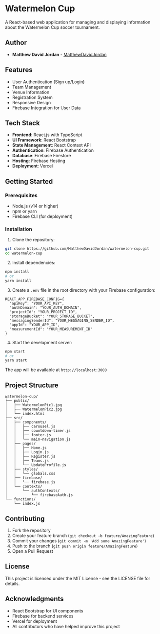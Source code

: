 # Watermelon Cup

A React-based web application for managing and displaying information about the Watermelon Cup soccer tournament.

## Author

- **Matthew David Jordan** - [MatthewDavidJordan](https://github.com/MatthewDavidJordan)

## Features

- User Authentication (Sign up/Login)
- Team Management
- Venue Information
- Registration System
- Responsive Design
- Firebase Integration for User Data

## Tech Stack

- **Frontend**: React.js with TypeScript
- **UI Framework**: React Bootstrap
- **State Management**: React Context API
- **Authentication**: Firebase Authentication
- **Database**: Firebase Firestore
- **Hosting**: Firebase Hosting
- **Deployment**: Vercel

## Getting Started

### Prerequisites

- Node.js (v14 or higher)
- npm or yarn
- Firebase CLI (for deployment)

### Installation

1. Clone the repository:
```bash
git clone https://github.com/MatthewDavidJordan/watermelon-cup.git
cd watermelon-cup
```

2. Install dependencies:
```bash
npm install
# or
yarn install
```

3. Create a `.env` file in the root directory with your Firebase configuration:
```env
REACT_APP_FIREBASE_CONFIG={
  "apiKey": "YOUR_API_KEY",
  "authDomain": "YOUR_AUTH_DOMAIN",
  "projectId": "YOUR_PROJECT_ID",
  "storageBucket": "YOUR_STORAGE_BUCKET",
  "messagingSenderId": "YOUR_MESSAGING_SENDER_ID",
  "appId": "YOUR_APP_ID",
  "measurementId": "YOUR_MEASUREMENT_ID"
}
```

4. Start the development server:
```bash
npm start
# or
yarn start
```

The app will be available at `http://localhost:3000`

## Project Structure

```
watermelon-cup/
├── public/
│   ├── WatermelonPic1.jpg
│   ├── WatermelonPic2.jpg
│   └── index.html
├── src/
│   ├── components/
│   │   ├── carousel.js
│   │   ├── countdown-timer.js
│   │   ├── footer.js
│   │   └── main-navigation.js
│   ├── pages/
│   │   ├── Home.js
│   │   ├── Login.js
│   │   ├── Register.js
│   │   ├── Teams.js
│   │   └── UpdateProfile.js
│   ├── styles/
│   │   └── globals.css
│   ├── firebase/
│   │   └── firebase.js
│   └── contexts/
│       └── authContexts/
│           └── firebaseAuth.js
└── functions/
    └── index.js
```

## Contributing

1. Fork the repository
2. Create your feature branch (`git checkout -b feature/AmazingFeature`)
3. Commit your changes (`git commit -m 'Add some AmazingFeature'`)
4. Push to the branch (`git push origin feature/AmazingFeature`)
5. Open a Pull Request

## License

This project is licensed under the MIT License - see the LICENSE file for details.

## Acknowledgments

- React Bootstrap for UI components
- Firebase for backend services
- Vercel for deployment
- All contributors who have helped improve this project
